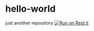 # hello-world
just another repository
[![Run on Repl.it](https://repl.it/badge/github/mohima-mimino11/hello-world)](https://repl.it/github/mohima-mimino11/hello-world)